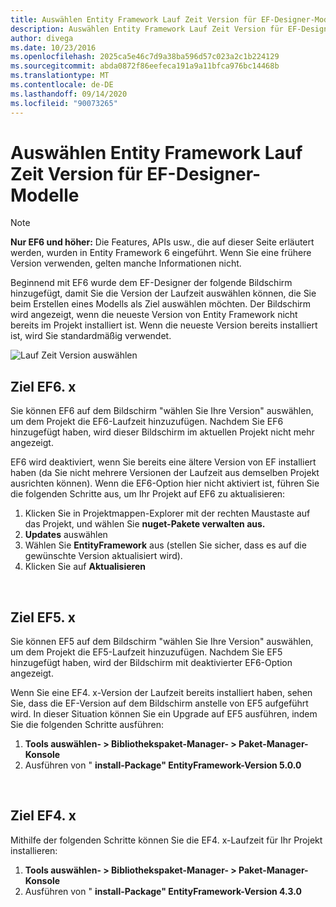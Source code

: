```yaml
---
title: Auswählen Entity Framework Lauf Zeit Version für EF-Designer-Modelle EF6
description: Auswählen Entity Framework Lauf Zeit Version für EF-Designer-Modelle in Entity Framework 6
author: divega
ms.date: 10/23/2016
ms.openlocfilehash: 2025ca5e46c7d9a38ba596d57c023a2c1b224129
ms.sourcegitcommit: abda0872f86eefeca191a9a11bfca976bc14468b
ms.translationtype: MT
ms.contentlocale: de-DE
ms.lasthandoff: 09/14/2020
ms.locfileid: "90073265"
---
```

# <a name="selecting-entity-framework-runtime-version-for-ef-designer-models"></a>Auswählen Entity Framework Lauf Zeit Version für EF-Designer-Modelle
> [!NOTE]
> **Nur EF6 und höher:** Die Features, APIs usw., die auf dieser Seite erläutert werden, wurden in Entity Framework 6 eingeführt. Wenn Sie eine frühere Version verwenden, gelten manche Informationen nicht.

Beginnend mit EF6 wurde dem EF-Designer der folgende Bildschirm hinzugefügt, damit Sie die Version der Laufzeit auswählen können, die Sie beim Erstellen eines Modells als Ziel auswählen möchten. Der Bildschirm wird angezeigt, wenn die neueste Version von Entity Framework nicht bereits im Projekt installiert ist. Wenn die neueste Version bereits installiert ist, wird Sie standardmäßig verwendet.

![Lauf Zeit Version auswählen](~/ef6/media/screen.png)

## <a name="targeting-ef6x"></a>Ziel EF6. x

Sie können EF6 auf dem Bildschirm "wählen Sie Ihre Version" auswählen, um dem Projekt die EF6-Laufzeit hinzuzufügen. Nachdem Sie EF6 hinzugefügt haben, wird dieser Bildschirm im aktuellen Projekt nicht mehr angezeigt.

EF6 wird deaktiviert, wenn Sie bereits eine ältere Version von EF installiert haben (da Sie nicht mehrere Versionen der Laufzeit aus demselben Projekt ausrichten können). Wenn die EF6-Option hier nicht aktiviert ist, führen Sie die folgenden Schritte aus, um Ihr Projekt auf EF6 zu aktualisieren:

1.  Klicken Sie in Projektmappen-Explorer mit der rechten Maustaste auf das Projekt, und wählen Sie **nuget-Pakete verwalten aus.**
2.  **Updates** auswählen
3.  Wählen Sie **EntityFramework** aus (stellen Sie sicher, dass es auf die gewünschte Version aktualisiert wird).
4.  Klicken Sie auf **Aktualisieren**

 

## <a name="targeting-ef5x"></a>Ziel EF5. x

Sie können EF5 auf dem Bildschirm "wählen Sie Ihre Version" auswählen, um dem Projekt die EF5-Laufzeit hinzuzufügen. Nachdem Sie EF5 hinzugefügt haben, wird der Bildschirm mit deaktivierter EF6-Option angezeigt.

Wenn Sie eine EF4. x-Version der Laufzeit bereits installiert haben, sehen Sie, dass die EF-Version auf dem Bildschirm anstelle von EF5 aufgeführt wird. In dieser Situation können Sie ein Upgrade auf EF5 ausführen, indem Sie die folgenden Schritte ausführen:

1.  **Tools auswählen- &gt; Bibliothekspaket-Manager- &gt; Paket-Manager-Konsole**
2.  Ausführen von " **install-Package" EntityFramework-Version 5.0.0**

 

## <a name="targeting-ef4x"></a>Ziel EF4. x

Mithilfe der folgenden Schritte können Sie die EF4. x-Laufzeit für Ihr Projekt installieren:

1.  **Tools auswählen- &gt; Bibliothekspaket-Manager- &gt; Paket-Manager-Konsole**
2.  Ausführen von " **install-Package" EntityFramework-Version 4.3.0**
